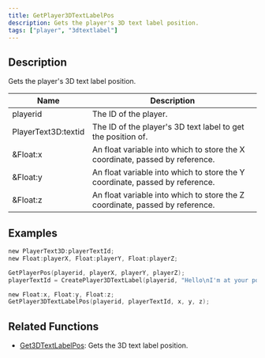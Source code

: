 ```yaml
---
title: GetPlayer3DTextLabelPos
description: Gets the player's 3D text label position.
tags: ["player", "3dtextlabel"]
---
```


<VersionWarn version='omp v1.1.0.2612' />

## Description

Gets the player's 3D text label position.

| Name                | Description                                                                  |
| ------------------- | ---------------------------------------------------------------------------- |
| playerid            | The ID of the player.                                                        |
| PlayerText3D:textid | The ID of the player's 3D text label to get the position of.                 |
| &Float:x            | An float variable into which to store the X coordinate, passed by reference. |
| &Float:y            | An float variable into which to store the Y coordinate, passed by reference. |
| &Float:z            | An float variable into which to store the Z coordinate, passed by reference. |

## Examples

```c
new PlayerText3D:playerTextId;
new Float:playerX, Float:playerY, Float:playerZ;

GetPlayerPos(playerid, playerX, playerY, playerZ);
playerTextId = CreatePlayer3DTextLabel(playerid, "Hello\nI'm at your position", 0x008080FF, playerX, playerY, playerZ, 40.0);

new Float:x, Float:y, Float:z;
GetPlayer3DTextLabelPos(playerid, playerTextId, x, y, z);
```

## Related Functions

- [Get3DTextLabelPos](Get3DTextLabelPos): Gets the 3D text label position.
